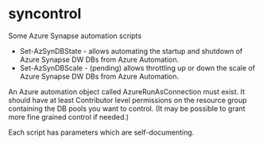 # syncontrol
Some Azure Synapse automation scripts

- Set-AzSynDBState - allows automating the startup and shutdown of Azure Synapse DW DBs from Azure Automation. 
- Set-AzSynDBScale - (pending) allows throttling up or down the scale of Azure Synapse DW DBs from Azure Automation.

An Azure automation object called AzureRunAsConnection must exist. It should have at least Contributor level permissions on the resource group containing the DB pools you want to control. (It may be possible to grant more fine grained control if needed.)

Each script has parameters which are self-documenting.
